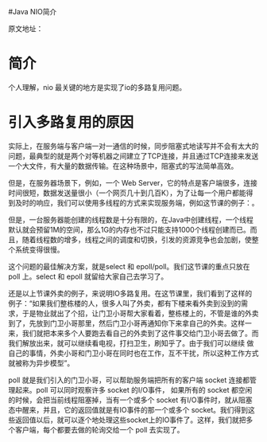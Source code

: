 #Java NIO简介
>  
 原文地址：  


# 简介

个人理解，nio 最关键的地方是实现了io的多路复用问题。

# 引入多路复用的原因

实际上，在服务端与客户端一对一通信的时候，同步阻塞式地读写并不会有太大的问题，最典型的就是两个对等机器之间建立了TCP连接，并且通过TCP连接来发送一个大文件，有大量的数据传输。在这种场景中，阻塞式的写法简单高效。

但是，在服务器场景下，例如，一个 Web Server，它的特点是客户端很多，连接时间很短，数据发送量很小（一个网页几十到几百K），为了让每一个用户都能得到及时的响应，我们可以使用多线程的方式来实现服务端，例如这节课的例子：。

但是，一台服务器能创建的线程数是十分有限的，在Java中创建线程，一个线程默认就会预留1M的空间，那么1G的内存也不过只能支持1000个线程创建而已。而且，随着线程数的增多，线程之间的调度和切换，引发的资源竞争也会加剧，使整个系统变得很慢。

这个问题的最佳解决方案，就是select 和 epoll/poll。我们这节课的重点只放在 poll 上。select 和 epoll 就留给大家自己去学习了。

还是以上节课外卖的例子，来说明IO多路复用。在这节课里，我们看到了这样的例子：“如果我们整栋楼的人，很多人叫了外卖，都有下楼来看外卖到没到的需求，于是物业就出了个招，让门卫小哥帮大家看着，整栋楼上的，不管是谁的外卖到了，先放到门卫小哥那里，然后门卫小哥再通知你下来拿自己的外卖。这样一来，我们就把本来多个人要跑去看自己的外卖到了这件事交给门卫小哥去做了。而我们解放出来，就可以继续看电视，打扫卫生，刷知乎了。由于我们可以继续 做自己的事情，外卖小哥和门卫小哥在同时也在工作，互不干扰，所以这种工作方式就被称为异步模型”。

poll 就是我们引入的门卫小哥，可以帮助服务端把所有的客户端 socket 连接都管理起来。poll 可以同时观察许多 socket 的I/O事件， 如果所有的 socket 都空闲的时候，会把当前线程阻塞掉，当有一个或多个 socket 有I/O事件时，就从阻塞态中醒来，并且，它的返回值就是有IO事件的那一个或多个 socket。我们得到这些返回值以后，就可以逐个地处理这些socket上的IO事件了。这样，我们就把多个客户端，每个都要去做的轮询交给一个 poll 去实现了。
